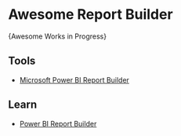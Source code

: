 # Awesome Report Builder
{Awesome Works in Progress}




## Tools
* [Microsoft Power BI Report Builder](https://www.microsoft.com/en-us/download/details.aspx?id=105942)

## Learn
* [Power BI Report Builder](https://learn.microsoft.com/en-us/power-bi/paginated-reports/report-builder-power-bi)
